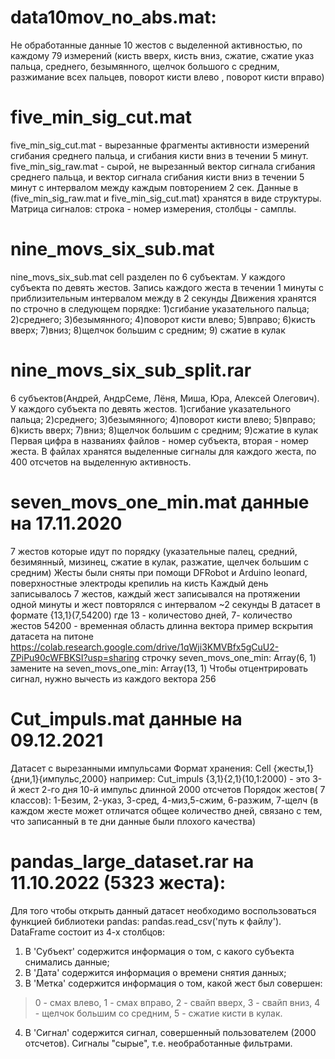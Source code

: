 # data10mov_no_abs.mat: 
Не обработанные данные 10 жестов с выделенной активностью,
по каждому 79 измерений 
(кисть вверх, кисть вниз, сжатие, сжатие указ пальца, среднего, безымянного, щелчок большого с средним, 
разжимание всех пальцев, поворот кисти влево , поворот кисти вправо)
# five_min_sig_cut.mat
five_min_sig_cut.mat - вырезанные фрагменты активности измерений сгибания среднего пальца, и сгибания кисти вниз в течении 5 минут.
five_min_sig_raw.mat - сырой, не вырезанный вектор сигнала сгибания среднего пальца, и вектор сигнала сгибания кисти вниз в течении 5 минут с интервалом между каждым повторением 2 сек. Данные в (five_min_sig_raw.mat и five_min_sig_cut.mat) хранятся в виде структуры. Матрица сигналов: строка - номер измерения, столбцы - самплы.
# nine_movs_six_sub.mat
nine_movs_six_sub.mat cell разделен по 6 субъектам. У каждого субъекта по девять жестов. Запись каждого жеста в течении 1 минуты с приблизительным интервалом между в 2 секунды Движения хранятся по строчно в следующем порядке: 1)сгибание указательного пальца; 2)среднего; 3)безымянного; 4)поворот кисти влево; 5)вправо; 6)кисть вверх; 7)вниз; 8)щелчок большим с средним; 9) сжатие в кулак 
# nine_movs_six_sub_split.rar
6 субъектов(Андрей, АндрСеме, Лёня, Миша, Юра, Алексей Олегович). 
У каждого субъекта по девять жестов. 
1)сгибание указательного пальца; 
2)среднего; 
3)безымянного; 
4)поворот кисти влево; 
5)вправо; 
6)кисть вверх; 
7)вниз; 
8)щелчок большим с средним; 
9)сжатие в кулак
Первая цифра в названиях файлов - номер субъекта, вторая - номер жеста.
В файлах хранятся выделенные сигналы для каждого жеста, по 400 отсчетов на выделенную активность.
# seven_movs_one_min.mat данные на 17.11.2020
7 жестов которые идут по порядку (указательные палец, средний, безимянный, мизинец, сжатие в кулак, разжатие, щелчек большим с средним)
Жесты были сняты при помощи DFRobot и Arduino leonard, поверхностные электроды крепилиь на кисть 
Каждый день записывалось 7 жестов, каждый жест записывался на протяжении одной минуты и жест повторялся с интервалом ~2 секунды
В датасет в формате {13,1}(7,54200) где 13 - количестово дней, 7- количество жестов 54200 - временная область длинна вектора
пример вскрытия датасета на питоне https://colab.research.google.com/drive/1qWji3KMVBfx5gCuU2-ZPiPu90cWFBKSI?usp=sharing
строчку seven_movs_one_min:		Array(6, 1) замените на seven_movs_one_min:		Array(13, 1)
Чтобы отцентрировать сигнал, нужно вычесть из каждого вектора 256
# Cut_impuls.mat данные на 09.12.2021
Датасет с вырезанными импульсами 
Формат хранения: Cell {жесты,1}{дни,1}{импульс,2000} например: Cut_impuls {3,1}{2,1}(10,1:2000)  - это 3-й жест 2-го дня 10-й импульс длинной 2000 отсчетов
Порядок жестов( 7 классов): 1-Безим, 2-указ, 3-сред, 4-миз,5-сжим, 6-разжим, 7-щелч
(в каждом жесте может отличатся общее количество дней, связано с тем, что записанный в те дни данные были плохого качества)
# pandas_large_dataset.rar на 11.10.2022 (5323 жеста):
Для того чтобы открыть данный датасет необходимо воспользоваться функцией библиотеки pandas: pandas.read_csv('путь к файлу').
DataFrame состоит из 4-х столбцов:
1) В 'Субъект' содержится информация о том, с какого субъекта снимались данные;
2) В 'Дата' содержится информация о времени снятия данных;
3) В 'Метка' содержится информация о том, какой жест был совершен:
  >0 - смах влево, 1 - смах вправо, 2 - свайп вверх, 3 - свайп вниз, 4 - щелчок большим со средним, 5 - сжатие кисти в кулак.
4) В 'Сигнал' содержится сигнал, совершенный пользователем (2000 отсчетов). Сигналы "сырые", т.е. необработанные фильтрами.

